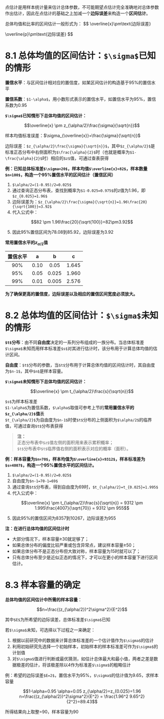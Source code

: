 点估计是用样本统计量来估计总体参数，不可能期望点估计完全准确地对总体参数作出估计，因此在点估计的基础之上加减一个**边际误差**来构造一个**区间估计**。

总体均值和比率的区间估计一般形式为：
$$
\overline{x}\pm\text{边际误差}  

\overline{p}\pm\text{边际误差}
$$

# 8.1 总体均值的区间估计：`$\sigma$`已知的情形
**置信水平**：与区间估计相对应的置信度，如某区间估计的构造基于95%的置信水平

**置信系数**：`$1-\alpha$`，用小数形式表示的置信水平，如置信水平为95%，置信系数为0.95

**`$\sigma$`已知情形下总体均值的区间估计：**
```math
\overline{x} \pm z_{\alpha/2}\frac{\sigma}{\sqrt{n}}
```

样本均值标准误差：$\sigma_{\overline{x}}=\frac{\sigma}{\sqrt{n}}$

边际误差：`$z_{\alpha/2}\frac{\sigma}{\sqrt{n}}$`，其中`$z_{\alpha/2}$`是标准正态分布中右侧面积为`$\frac{\alpha}{2}$`时（也就是概率为`$1-\frac{\alpha}{2}$`时）相应的`$z$`值，可通过查表获得

**例：已知总体标准差`$\sigma=20$`，样本均值`$\overline{x}=82$`，样本数量`$n=100$`，构造一个95%置信水平的区间估计（置信区间）**
1. `$\alpha/2=(1-0.95)/2=0.025$`  
2. 通过查询正态分布表，查找到概率为`$1-0.025=0.975$`的z值为1.96，即`$z_{0.025}=1.96$`  
3. 边际误差为：`$z_{\alpha/2}\frac{\sigma}{\sqrt{n}}=1.96\frac{20}{\sqrt{100}}=3.92$`  
4. 代入公式中：
```math
82 \pm 1.96\frac{20}{\sqrt{100}}=82\pm3.92
```
5. 因此95%置信区间为78.08到85.92，边际误差为3.92

**常用置信水平的$z_{\alpha/2}$值**

置信水平|a|b|c
:-:|:-:|:-:|:-:
90%|0.10|0.05|1.645
95%|0.05|0.025|1.960
99%|0.01|0.005|2.576

**为了确保更高的置信度，边际误差以及相应的置信区间宽度必须放大。**

# 8.2 总体均值的区间估计：`$\sigma$`未知的情形
**`$t$`分布**：由不同**自由度**决定的一系列分布组成的一族分布。当总体标准差`$\sigma$`未知而用样本标准差`$s$`对其进行估计时，该分布用于计算总体均值的估计区间。

**自由度**：`$t$`分布的参数，当`$t$`分布用于计算总体均值的区间估计时，其自由度为`$n-1$`，其中`$n$`是样本容量。

**`$\sigma$`未知情形下总体均值的区间估计：**
```math
\overline{x} \pm t_{\alpha/2}\frac{s}{\sqrt{n}}
```
`$s$`为样本标准差  
`$1-\alpha$`为置信系数，`$\alpha$`取值可参考上节的**常用置信水平的`$z_{\alpha/2}$`值**表  
`$t_{\alpha/2}$`为自由度为`$n-1$`时使`$t$`分布的上侧面积为`$\alpha/2$`的临界值，可通过查询`$t$`分布表获得

>**注：**  
>正态分布表中`$z$`值左侧的面积用来表示累积概率；  
>`$t$`分布表中`$t$`临界值右侧的面积表示对应的概率（面积）。

**例：样本容量为`$n=70$`，样本均值为`$\overline{x}=9312$`，样本标准差为`$s=4007$`，构造一个95%置信水平的区间估计。**
1. `$\alpha/2=(1-0.95)/2=0.025$`
2. 自由度为`$n-1=70-1=69$`
3. 通过查询`$t$`分布表，得到自由度为69时，`$t_{\alpha/2}=t_{0.025}=1.995$`
4. 代入公式中：
```math
\overline{x} \pm t_{\alpha/2}\frac{s}{\sqrt{n}}
=
9312 \pm 1.995\frac{4007}{\sqrt{70}}
=
9312 \pm 955
```
5. 因此95%的置信区间为8357到10267，边际误差为955

**注：在进行总体均值的区间估计时**  
- 大部分情况下，样本容量≥30就足够了；
- 如果总体分布的偏度比较严重或包含异常点，建议样本容量≥50；
- 如果总体分布不是正态分布但大致对称，样本容量为15时就可以了；
- 只有总体分布至少是近似正态的情况下，才可以在更小的样本容量下进行区间估计。

# 8.3 样本容量的确定
**总体均值的区间估计中所需的样本容量**：
```math
n=\frac{(z_{\alpha/2})^2\sigma^2}{E^2}
```
其中`$E$`为所希望的边际误差，总体标准差`$\sigma$`已知

若`$\sigma$`未知，可选择以下过程之一来确定：
1. 根据以前研究中的数据来计算总体标准差的一个估计值作为`$\sigma$`的估计
2. 利用初始研究先选择一个初始样本，初始样本的样本标准差可作为`$\sigma$`的计划值
3. 对`$\sigma$`值进行判断或最优猜测，如估计总体最大和最小值，两者之差是数据极差的估计，将该极差除以4作为标准差`$\sigma$`的粗略估计

例：希望的边际误差`$E=2$`，置信水平为95%，`$\sigma$`的估计值为9.65，求样本容量
```math
1-\alpha=0.95

\alpha=0.05

z_{\alpha/2}=z_{0.025}=1.96

n=\frac{(z_{\alpha/2})^2\sigma^2}{E^2}
=
\frac{1.96^2 9.65^2}{2^2}=89.43
```
所得结果向上取整=90，样本容量为90
